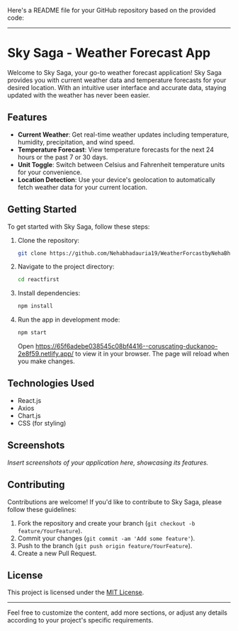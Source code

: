 Here's a README file for your GitHub repository based on the provided code:

---

# Sky Saga - Weather Forecast App

Welcome to Sky Saga, your go-to weather forecast application! Sky Saga provides you with current weather data and temperature forecasts for your desired location. With an intuitive user interface and accurate data, staying updated with the weather has never been easier.

## Features

- **Current Weather**: Get real-time weather updates including temperature, humidity, precipitation, and wind speed.
- **Temperature Forecast**: View temperature forecasts for the next 24 hours or the past 7 or 30 days.
- **Unit Toggle**: Switch between Celsius and Fahrenheit temperature units for your convenience.
- **Location Detection**: Use your device's geolocation to automatically fetch weather data for your current location.

## Getting Started

To get started with Sky Saga, follow these steps:

1. Clone the repository:
   ```bash
   git clone https://github.com/Nehabhadauria19/WeatherForcastbyNehaBhadauria.git
   ```

2. Navigate to the project directory:
   ```bash
   cd reactfirst
   ```

3. Install dependencies:
   ```bash
   npm install
   ```

4. Run the app in development mode:
   ```bash
   npm start
   ```

   Open https://65f6adebe038545c08bf4416--coruscating-duckanoo-2e8f59.netlify.app/ to view it in your browser. The page will reload when you make changes.

## Technologies Used

- React.js
- Axios
- Chart.js
- CSS (for styling)

## Screenshots

_Insert screenshots of your application here, showcasing its features._

## Contributing

Contributions are welcome! If you'd like to contribute to Sky Saga, please follow these guidelines:

1. Fork the repository and create your branch (`git checkout -b feature/YourFeature`).
2. Commit your changes (`git commit -am 'Add some feature'`).
3. Push to the branch (`git push origin feature/YourFeature`).
4. Create a new Pull Request.

## License

This project is licensed under the [MIT License](LICENSE).

---

Feel free to customize the content, add more sections, or adjust any details according to your project's specific requirements.
